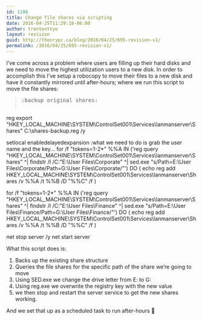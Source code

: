 ```yaml
---
id: 1186
title: Change file shares via scripting
date: 2016-04-25T11:29:18-06:00
author: trententtye
layout: revision
guid: http://theorypc.ca/blog/2016/04/25/695-revision-v1/
permalink: /2016/04/25/695-revision-v1/
---
```

I&#8217;ve come across a problem where users are filling up their hard disks and we need to move the highest utilization users to a new disk. In order to accomplish this I&#8217;ve setup a robocopy to move their files to a new disk and have it constantly mirrored until after-hours; where we run this script to move the file shares:

> <pre class="lang:batch decode:true ">:backup original shares:
reg export "HKEY_LOCAL_MACHINE\SYSTEM\ControlSet001\Services\lanmanserver\Shares" C:\shares-backup.reg /y

setlocal enabledelayedexpansion
:what we need to do is grab the user name and the key...
for /f "tokens=1-2*" %%A IN ('reg query "HKEY_LOCAL_MACHINE\SYSTEM\ControlSet001\Services\lanmanserver\Shares" ^| findstr /I /C:"E:\User Files\Corporate" ^| sed.exe "s/Path=E:\\User Files\\Corporate/Path=G:\\User Files\\Corporate/"') DO (
echo reg add HKEY_LOCAL_MACHINE\SYSTEM\ControlSet001\Services\lanmanserver\Shares /v %%A /t %%B /D "%%C" /f
)

for /f "tokens=1-2*" %%A IN ('reg query "HKEY_LOCAL_MACHINE\SYSTEM\ControlSet001\Services\lanmanserver\Shares" ^| findstr /I /C:"E:\User Files\Finance" ^| sed.exe "s/Path=E:\\User Files\\Finance/Path=G:\\User Files\\Finance/"') DO (
echo reg add HKEY_LOCAL_MACHINE\SYSTEM\ControlSet001\Services\lanmanserver\Shares /v %%A /t %%B /D "%%C" /f
)

net stop server /y
net start server</pre>

What this script does is:  
1) Backs up the existing share structure  
2) Queries the file shares for the specific path of the share we&#8217;re going to move  
3) Using SED.exe we change the drive letter from E: to G:  
4) Using reg.exe we overwrite the registry key with the new value  
5) we then stop and restart the server service to get the new shares working.

And we set that up as a scheduled task to run after-hours 🙂

<!-- AddThis Advanced Settings generic via filter on the_content -->

<!-- AddThis Share Buttons generic via filter on the_content -->